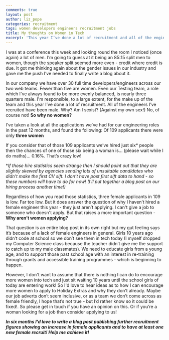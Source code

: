```yaml
---
comments: true
layout: post
author: liz_pope
categories: recruitment
tags: women developers engineers recruitment jobs
title: My thoughts on Women in Tech
excerpt: 'This year I’ve done a lot of recruitment and all of the engineers I’ve recruited have been male. Why?'
---
```


I was at a conference this week and looking round the room I noticed (once again) a lot of men. I’m going to guess at it being an 85:15 split men to women, though the speaker split seemed more even - credit where credit is due. It got me thinking again about the gender issues in our industry and gave me the push I’ve needed to finally write a blog about it.

In our company we have over 30 full time developers/engineers across our two web teams. Fewer than five are women. Even our Testing team, a role which I've always found to be more evenly balanced, is nearly three quarters male. I'm responsible, to a large extent, for the make up of the team and this year I’ve done a lot of recruitment. All of the engineers I’ve recruited have been male. Why? Am I sexist? (Against my own sex!) No, of course not! **So why no women?**

I’ve taken a look at all the applications we’ve had for our engineering roles in the past 12 months, and found the following:
Of 109 applicants there were only **three women**

If you consider that of those 109 applicants we’ve hired just six* people then the chances of one of those six being a woman is... (please wait while I do maths)... 0.16%. That’s crazy low!

**If those hire statistics seem strange then I should point out that they are slightly skewed by agencies sending lots of unsuitable candidates who didn’t make the first CV sift. I don’t have post first sift data to hand - so these numbers will have to do for now! (I’ll put together a blog post on our hiring process another time!)*

Regardless of how you read those statistics, three female applicants in 109 is low. Far too low. But it does answer the question of why I haven’t hired a female engineer this year - they just aren’t applying. I can't give a job to someone who doesn't apply. But that raises a more important question - **Why aren’t women applying?**

That question is an entire blog post in its own right but my gut feeling says it’s because of a lack of female engineers in general. Girls 10 years ago didn’t code at school so we don’t see them in tech today (I myself dropped my Computer Science class because the teacher didn’t give me the support to catch up to my male classmates). We need to educate girls from a young age, and to support those past school age with an interest in re-training through grants and accessible training programmes - which is beginning to happen.

However, I don't want to assume that there is nothing I can do to encourage more women into tech and just sit waiting 10 years until the school girls of today are entering work! So I'd love to hear ideas as to how I can encourage more women to apply to Holiday Extras and why they don’t already. Maybe our job adverts don’t seem inclusive, or as a team we don’t come across as female friendly, I hope that’s not true - but I’d rather know so it could be fixed!. So please get in touch if you have an opinion on this. Or if you’re a woman looking for a job then consider applying to us!

***In six months I'd love to write a blog post publishing further recruitment figures showing an increase in female applicants and to have at least one new female recruit! Help me achieve it!***
